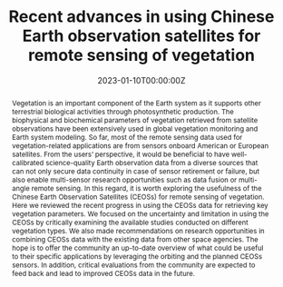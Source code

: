 ---
title: 'Recent advances in using Chinese Earth observation satellites for remote sensing of vegetation'
authors:
  - Zhengyang Zhang
  - Lei Lu
  - Yuhe Zhao
  - Yuanyuan Wang
  - Dandan Wei
  - Xiaodan Wu
  - Xuanlong Ma
author_notes:
  - 'a'
  - 'a'
  - 'a'
  - 'b,c'
  - 'd'
  - 'a'
  - 'a,*'
date: '2023-01-10T00:00:00Z'
doi: ''

# Schedule page publish date (NOT publication's date).
publishDate: '2023-01-10T00:00:00Z'

# Publication type.
# Legend: 0 = Uncategorized; 1 = Conference paper; 2 = Journal article;
# 3 = Preprint / Working Paper; 4 = Report; 5 = Book; 6 = Book section;
# 7 = Thesis; 8 = Patent
publication_types: ['2']

# Publication name and optional abbreviated publication name.
publication: 'Journal of Photogrammetry and Remote Sensing'
publication_short: 'ISPRS'

abstract: Vegetation is an important component of the Earth system as it supports other terrestrial biological activities through photosynthetic production. The biophysical and biochemical parameters of vegetation retrieved from satellite observations have been extensively used in global vegetation monitoring and Earth system modeling. So far, most of the remote sensing data used for vegetation-related applications are from sensors onboard American or European satellites. From the users’ perspective, it would be beneficial to have well-calibrated science-quality Earth observation data from a diverse sources that can not only secure data continuity in case of sensor retirement or failure, but also enable multi-sensor research opportunities such as data fusion or multi-angle remote sensing. In this regard, it is worth exploring the usefulness of the Chinese Earth Observation Satellites (CEOSs) for remote sensing of vegetation. Here we reviewed the recent progress in using the CEOSs data for retrieving key vegetation parameters. We focused on the uncertainty and limitation in using the CEOSs by critically examining the available studies conducted on different vegetation types. We also made recommendations on research opportunities in combining CEOSs data with the existing data from other space agencies. The hope is to offer the community an up-to-date overview of what could be useful to their specific applications by leveraging the orbiting and the planned CEOSs sensors. In addition, critical evaluations from the community are expected to feed back and lead to improved CEOSs data in the future.

# Summary. An optional shortened abstract.
summary: 

tags:
  - Remote sensing of vegetation, Earth system dynamics, Global change, Multi-sensor fusion, Data continuity

featured: false

# links:
# - name: ""
#   url: ""
url_pdf: https://reader.elsevier.com/reader/sd/pii/S0924271622003215?token=CD42F3A2080D81ABCB243DCC434FA4599597055125786FEA9CD883335E37AA9552ADA2EA91360AA15084C9369FECEB57&originRegion=us-east-1&originCreation=20230303022007
url_code: ''
url_dataset: ''
url_poster: ''
url_project: ''
url_slides: ''
url_source: ''
url_video: ''

# Featured image
# To use, add an image named `featured.jpg/png` to your page's folder.
image:
  caption: ''
  focal_point: ''
  preview_only: false

# Associated Projects (optional).
#   Associate this publication with one or more of your projects.
#   Simply enter your project's folder or file name without extension.
#   E.g. `internal-project` references `content/project/internal-project/index.md`.
#   Otherwise, set `projects: []`.
projects: []

# Slides (optional).
#   Associate this publication with Markdown slides.
#   Simply enter your slide deck's filename without extension.
#   E.g. `slides: "example"` references `content/slides/example/index.md`.
#   Otherwise, set `slides: ""`.
slides:
---